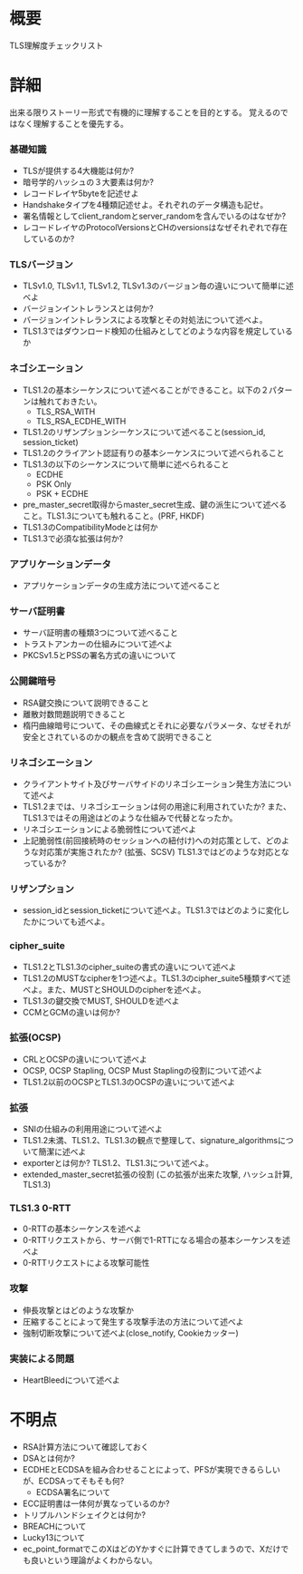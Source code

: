 # 概要
TLS理解度チェックリスト

# 詳細
出来る限りストーリー形式で有機的に理解することを目的とする。
覚えるのではなく理解することを優先する。

### 基礎知識
- TLSが提供する4大機能は何か?
- 暗号学的ハッシュの３大要素は何か? 
- レコードレイヤ5byteを記述せよ
- Handshakeタイプを4種類記述せよ。それぞれのデータ構造も記せ。
- 署名情報としてclient_randomとserver_randomを含んでいるのはなぜか?
- レコードレイヤのProtocolVersionsとCHのversionsはなぜそれぞれで存在しているのか?

### TLSバージョン
- TLSv1.0, TLSv1.1, TLSv1.2, TLSv1.3のバージョン毎の違いについて簡単に述べよ
- バージョンイントレランスとは何か?
- バージョンイントレランスによる攻撃とその対処法について述べよ。
- TLS1.3ではダウンロード検知の仕組みとしてどのような内容を規定しているか

### ネゴシエーション
- TLS1.2の基本シーケンスについて述べることができること。以下の２パターンは触れておきたい。
  - TLS_RSA_WITH
  - TLS_RSA_ECDHE_WITH
- TLS1.2のリザンプションシーケンスについて述べること(session_id, session_ticket)
- TLS1.2のクライアント認証有りの基本シーケンスについて述べられること
- TLS1.3の以下のシーケンスについて簡単に述べられること
  - ECDHE
  - PSK Only
  - PSK + ECDHE
- pre_master_secret取得からmaster_secret生成、鍵の派生について述べること。TLS1.3についても触れること。(PRF, HKDF)
- TLS1.3のCompatibilityModeとは何か
- TLS1.3で必須な拡張は何か?

### アプリケーションデータ
- アプリケーションデータの生成方法について述べること

### サーバ証明書
- サーバ証明書の種類3つについて述べること
- トラストアンカーの仕組みについて述べよ
- PKCSv1.5とPSSの署名方式の違いについて

### 公開鍵暗号
- RSA鍵交換について説明できること
- 離散対数問題説明できること
- 楕円曲線暗号について、その曲線式とそれに必要なパラメータ、なぜそれが安全とされているのかの観点を含めて説明できること

### リネゴシエーション
- クライアントサイト及びサーバサイドのリネゴシエーション発生方法について述べよ
- TLS1.2までは、リネゴシエーションは何の用途に利用されていたか? また、TLS1.3ではその用途はどのような仕組みで代替となったか。
- リネゴシエーションによる脆弱性について述べよ
- 上記脆弱性(前回接続時のセッションへの紐付け)への対応策として、どのような対応策が実施されたか? (拡張、SCSV) TLS1.3ではどのような対応となっているか?

### リザンプション
- session_idとsession_ticketについて述べよ。TLS1.3ではどのように変化したかについても述べよ。

### cipher_suite
- TLS1.2とTLS1.3のcipher_suiteの書式の違いについて述べよ
- TLS1.2のMUSTなcipherを1つ述べよ。TLS1.3のcipher_suite5種類すべて述べよ。また、MUSTとSHOULDのcipherを述べよ。
- TLS1.3の鍵交換でMUST, SHOULDを述べよ
- CCMとGCMの違いは何か?

### 拡張(OCSP)
- CRLとOCSPの違いについて述べよ
- OCSP, OCSP Stapling, OCSP Must Staplingの役割について述べよ
- TLS1.2以前のOCSPとTLS1.3のOCSPの違いについて述べよ

### 拡張
- SNIの仕組みの利用用途について述べよ
- TLS1.2未満、TLS1.2、TLS1.3の観点で整理して、signature_algorithmsについて簡潔に述べよ 
- exporterとは何か? TLS1.2、TLS1.3について述べよ。
- extended_master_secret拡張の役割 (この拡張が出来た攻撃, ハッシュ計算, TLS1.3)

### TLS1.3 0-RTT
- 0-RTTの基本シーケンスを述べよ
- 0-RTTリクエストから、サーバ側で1-RTTになる場合の基本シーケンスを述べよ
- 0-RTTリクエストによる攻撃可能性

### 攻撃
- 伸長攻撃とはどのような攻撃か
- 圧縮することによって発生する攻撃手法の方法について述べよ
- 強制切断攻撃について述べよ(close_notify, Cookieカッター)

### 実装による問題
- HeartBleedについて述べよ

# 不明点
- RSA計算方法について確認しておく
- DSAとは何か?
- ECDHEとECDSAを組み合わせることによって、PFSが実現できるらしいが、ECDSAってそもそも何?
  - ECDSA署名について
- ECC証明書は一体何が異なっているのか?
- トリプルハンドシェイクとは何か?
- BREACHについて
- Lucky13について
- ec_point_formatでこのXはどのYかすぐに計算できてしまうので、Xだけでも良いという理論がよくわからない。
